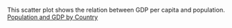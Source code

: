 This scatter plot shows the relation between GDP per capita and population. [Population and GDP by Country](https://databank.worldbank.org/embed/Population-and-GDP-by-Country/id/29c4df41) 